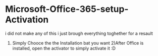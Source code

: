 # Microsoft-Office-365-setup-Activation

i did not make any of this i just brough everything toghether for a resault 
1) Simply Chooce the the Installation bat you want
2)After Office is installed, open the activator to simply activate it :D
